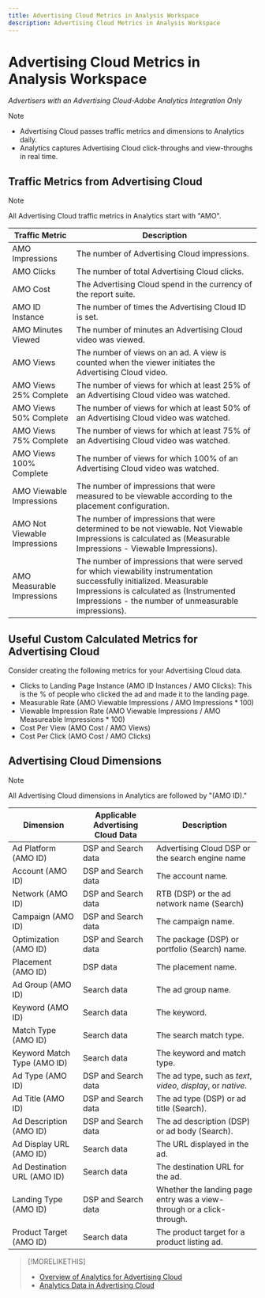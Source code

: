 ```yaml
---
title: Advertising Cloud Metrics in Analysis Workspace
description: Advertising Cloud Metrics in Analysis Workspace
---
```


# Advertising Cloud Metrics in Analysis Workspace

*Advertisers with an Advertising Cloud-Adobe Analytics Integration Only*

>[!NOTE]
>
>* Advertising Cloud passes traffic metrics and dimensions to Analytics daily.
>* Analytics captures Advertising Cloud click-throughs and view-throughs in real time.

## Traffic Metrics from Advertising Cloud

>[!NOTE]
>
>All Advertising Cloud traffic metrics in Analytics start with "AMO".

| Traffic Metric | Description |
| -------------- | ----------- |
| AMO Impressions | The number of Advertising Cloud impressions. |
| AMO Clicks | The number of total Advertising Cloud clicks. |
| AMO Cost | The Advertising Cloud spend in the currency of the report suite. |
| AMO ID Instance | The number of times the Advertising Cloud ID is set. |
| AMO Minutes Viewed | The number of minutes an Advertising Cloud video was viewed. |
| AMO Views | The number of views on an ad. A view is counted when the viewer initiates the Advertising Cloud video. |
| AMO Views 25% Complete | The number of views for which at least 25% of an Advertising Cloud video was watched. |
| AMO Views 50% Complete | The number of views for which at least 50% of an Advertising Cloud video was watched. |
| AMO Views 75% Complete | The number of views for which at least 75% of an Advertising Cloud video was watched. |
| AMO Views 100% Complete | The number of views for which 100% of an Advertising Cloud video was watched. |
| AMO Viewable Impressions | The number of impressions that were measured to be viewable according to the placement configuration. |
| AMO Not Viewable Impressions | The number of impressions that were determined to be not viewable. Not Viewable Impressions is calculated as (Measurable Impressions - Viewable Impressions). |
| AMO Measurable Impressions | The number of impressions that were served for which viewability instrumentation successfully initialized. Measurable Impressions is calculated as (Instrumented Impressions - the number of unmeasurable impressions). |

<!--
* AMO Impressions: The total number of Advertising Cloud impressions.
* AMO Clicks: The total number of total Advertising Cloud clicks.
* AMO Cost: The total Advertising Cloud spend in the currency of the report suite.
* AMO ID Instance: The total number of times the Advertising Cloud ID is set.
* AMO Minutes Viewed: The total number of minutes an Advertising Cloud video was viewed.
* AMO Views: The total number of views on an ad. A view is counted when the viewer initiates the Advertising Cloud video.
* AMO Views 25% Complete: The number of views for which at least 25% of an Advertising Cloud video was watched.
* AMO Views 50% Complete: The number of views for which at least 50% of an Advertising Cloud video was watched.
* AMO Views 75% Complete: The number of views for which at least 75% of an Advertising Cloud video was watched.
* AMO Views 100% Complete: The number of views for which 100% of an Advertising Cloud video was watched.
* AMO Viewable Impressions: The number of impressions that were measured to be viewable according to the placement configuration.
* AMO Not Viewable Impressions: The number of impressions that were determined to be not viewable. Not Viewable Impressions is calculated as (Measurable Impressions - Viewable Impressions).
* AMO Measurable Impressions: The number of impressions that were served for which viewability instrumentation successfully initialized. Measurable Impressions is calculated as Instrumented Impressions minus the number of unmeasurable impressions.
-->

## Useful Custom Calculated Metrics for Advertising Cloud

Consider creating the following metrics for your Advertising Cloud data.

* Clicks to Landing Page Instance (AMO ID Instances / AMO Clicks): This is the % of people who clicked the ad and made it to the landing page.
* Measurable Rate (AMO Viewable Impressions / AMO Impressions * 100)
* Viewable Impression Rate (AMO Viewable Impressions / AMO Measureable Impressions * 100)
* Cost Per View (AMO Cost / AMO Views)
* Cost Per Click (AMO Cost / AMO Clicks)

## Advertising Cloud Dimensions

>[!NOTE]
>
>All Advertising Cloud dimensions in Analytics are followed by "(AMO ID)."

| Dimension | Applicable Advertising Cloud Data  | Description |
| ----------- | ---------- | ---------- |
| Ad Platform (AMO ID) | DSP and Search data | Advertising Cloud DSP or the search engine name |
| Account (AMO ID) | DSP and Search data | The account name. |
| Network (AMO ID) | DSP and Search data | RTB (DSP) or the ad network name (Search) |
| Campaign (AMO ID) | DSP and Search data | The campaign name. |
| Optimization (AMO ID) | DSP and Search data | The package (DSP) or portfolio (Search) name. |
| Placement (AMO ID) | DSP data | The placement name. |
| Ad Group (AMO ID) | Search data | The ad group name. |
| Keyword (AMO ID) | Search data | The keyword. |
| Match Type (AMO ID) | Search data | The search match type. |
| Keyword Match Type (AMO ID) | Search data | The keyword and match type. |
| Ad Type (AMO ID) | DSP and Search data | The ad type, such as *text*, *video*, *display*, or *native*. |
| Ad Title (AMO ID) | DSP and Search data |The ad type (DSP) or ad title (Search). |
| Ad Description (AMO ID) | DSP and Search data | The ad description (DSP) or ad body (Search). |
| Ad Display URL (AMO ID) | Search data | The URL displayed in the ad. |
| Ad Destination URL (AMO ID) | Search data | The destination URL for the ad. |
| Landing Type (AMO ID) | DSP and Search data | Whether the landing page entry was a view-through or a click-through. |
| Product Target (AMO ID) | Search data | The product target for a product listing ad. |

>[!MORELIKETHIS]
>
>* [Overview of Analytics for Advertising Cloud](overview.md)
>* [Analytics Data in Advertising Cloud](/help/dsp/integrations/analytics/analytics-data-in-advertising-cloud.md)
